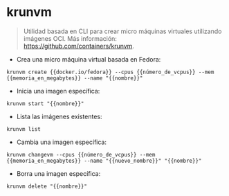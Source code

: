 # krunvm

> Utilidad basada en CLI para crear micro máquinas virtuales utilizando imágenes OCI.
> Más información: <https://github.com/containers/krunvm>.

- Crea una micro máquina virtual basada en Fedora:

`krunvm create {{docker.io/fedora}} --cpus {{número_de_vcpus}} --mem {{memoria_en_megabytes}} --name "{{nombre}}"`

- Inicia una imagen específica:

`krunvm start "{{nombre}}"`

- Lista las imágenes existentes:

`krunvm list`

- Cambia una imagen específica:

`krunvm changevm --cpus {{número_de_vcpus}} --mem {{memoria_en_megabytes}} --name "{{nuevo_nombre}}" "{{nombre}}"`

- Borra una imagen específica:

`krunvm delete "{{nombre}}"`
